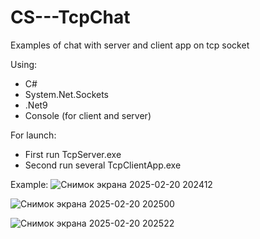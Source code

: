# CS---TcpChat
Examples of chat with server and client app on tcp socket

Using:
- C#
- System.Net.Sockets
- .Net9
- Console (for client and server)

For launch:
- First run TcpServer.exe
- Second run several TcpClientApp.exe 


Example:
![Снимок экрана 2025-02-20 202412](https://github.com/user-attachments/assets/2cc137e5-6c59-4233-9663-a139f28da4a7)

![Снимок экрана 2025-02-20 202500](https://github.com/user-attachments/assets/2b782b24-181a-4b2f-8683-2aa6aa93e1fa)

![Снимок экрана 2025-02-20 202522](https://github.com/user-attachments/assets/ab325a54-ff1f-41cb-a052-2ac386ff75d8)

